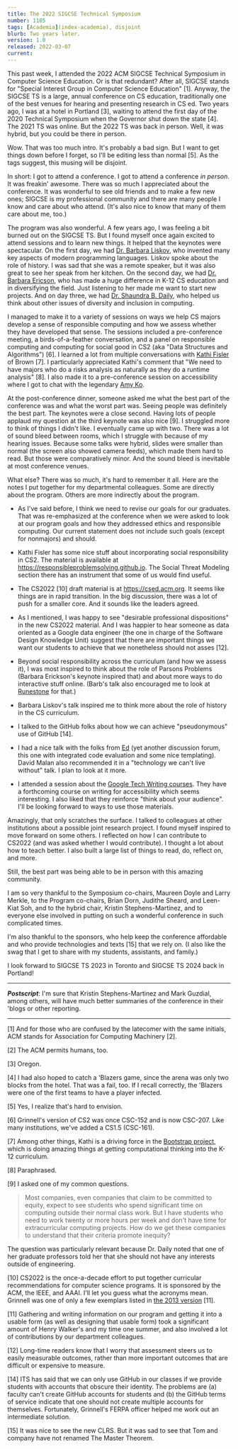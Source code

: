 ```yaml
---
title: The 2022 SIGCSE Technical Symposium
number: 1185
tags: [Academia](index-academia), disjoint
blurb: Two years later.
version: 1.0
released: 2022-03-07
current: 
---
```

This past week, I attended the 2022 ACM SIGCSE Technical Symposium
in Computer Science Education.  Or is that redundant?  After all,
SIGCSE stands for "Special Interest Group in Computer Science
Education" [1].  Anyway, the SIGCSE TS is a large, annual conference
on CS education, traditionally one of the best venues for hearing
and presenting research in CS ed.  Two years ago, I was at a hotel
in Portland [3], waiting to attend the first day of the 2020 Technical 
Symposium when the Governor shut down the state [4].  The 2021 TS
was online.  But the 2022 TS was back in person.  Well, it was hybrid,
but you could be there in person.

Wow.  That was too much intro.  It's probably a bad sign.  But I want
to get things down before I forget, so I'll be editing less than normal [5].
As the tags suggest, this musing will be disjoint.

In short: I got to attend a conference.  I got to attend a conference
_in person_.  It was freakin' awesome.  There was so much I appreciated
about the conference.  It was wonderful to see old friends and to
make a few new ones; SIGCSE is my professional community and there
are many people I know and care about who attend.  (It's also nice
to know that many of them care about me, too.)

The program was also wonderful.  A few years ago, I was feeling a
bit burned out on the SIGCSE TS.  But I found myself once again
excited to attend sessions and to learn new things.  It helped that
the keynotes were spectacular.  On the first day, we had [Dr. Barbara
Liskov](https://www.csail.mit.edu/person/barbara-liskov), who
invented many key aspects of modern programming languages.  Liskov
spoke about the role of history.  I was sad that she was a remote
speaker, but it was also great to see her speak from her kitchen.
On the second day, we had [Dr. Barbara
Ericson](https://www.si.umich.edu/people/barbara-ericson), who has
made a huge difference in K-12 CS education and in diversifying the
field.  Just listening to her made me want to start new projects.
And on day three, we had [Dr. Shaundra B.
Daily](https://www.shanibphd.com), who helped us think about
other issues of diversity and inclusion in computing.

I managed to make it to a variety of sessions on ways we help CS
majors develop a sense of responsible computing and how we assess
whether they have developed that sense.  The sessions included a
pre-conference meeting, a birds-of-a-feather conversation, and a
panel on responsible computing and computing for social good in CS2
(aka "Data Structures and Algorithms") [6].  I learned a lot from
multiple conversations with [Kathi Fisler](https://cs.brown.edu/~kfisler/)
of Brown [7].  I particularly appreciated Kathi's comment that "We
need to have majors who do a risks analysis as naturally as they
do a runtime analysis" [8].  I also made it to a pre-conference
session on accessibility where I got to chat with the legendary
[Amy Ko](https://faculty.washington.edu/ajko/).

At the post-conference dinner, someone asked me what the best part
of the conference was and what the worst part was.  Seeing people
was definitely the best part.  The keynotes were a close second.
Having lots of people applaud my question at the third keynote
was also nice [9].  I struggled more to think of things I didn't
like.  I eventually came up with two. There was a lot of sound bleed
between rooms, which I struggle with because of my hearing issues.
Because some talks were hybrid, slides were smaller than normal
(the screen also showed camera feeds), which made them hard to read.
But those were comparatively minor.  And the sound bleed is inevitable
at most conference venues.

What else?  There was so much, it's hard to remember it all.  Here
are the notes I put together for my departmental colleagues.  Some
are directly about the program.  Others are more indirectly about
the program.

* As I've said before, I think we need to revise our goals for our
graduates.  That was re-emphasized at the conference when we were
asked to look at our program goals and how they addressed ethics
and responsible computing.  Our current statement does not include
such goals (except for nonmajors) and should.

* Kathi Fisler has some nice stuff about incorporating social
responsibility in CS2.  The material is available at
<https://responsibleproblemsolving.github.io>.  The Social Threat
Modeling section there has an instrument that some of us would find
useful.  

* The CS2022 [10] draft material is at <https://csed.acm.org>.  It
seems like things are in rapid transition.  In the big discussion,
there was a lot of push for a smaller core.  And it sounds like the
leaders agreed.

* As I mentioned, I was happy to see "desirable professional
dispositions" in the new CS2022 material.  And I was happier to hear
someone as data oriented as a Google data engineer (the one in
charge of the Software Design Knowledge Unit) suggest that there
are important things we want our students to achieve that we
nonetheless should not asses [12].

* Beyond social responsibility across the curriculum (and how we
assess it), I was most inspired to think about the role of Parsons
Problems (Barbara Erickson's keynote inspired that) and about more
ways to do interactive stuff online.  (Barb's talk also encouraged
me to look at [Runestone](https://runestone.academy) for that.)

* Barbara Liskov's talk inspired me to think more about the role
of history in the CS curriculum.

* I talked to the GitHub folks about how we can achieve "pseudonymous"
use of GitHub [14].

* I had a nice talk with the folks from [Ed](https://edstem.org)
(yet another discussion forum, this one with integrated code
evaluation and some nice templating).  David Malan also recommended
it in a "technology we can't live without" talk.  I plan to look
at it more.

* I attended a session about the [Google Tech Writing
courses](https://developers.google.com/tech-writing).  They have a
forthcoming course on writing for accessibility which seems
interesting.  I also liked that they reinforce "think about your
audience".  I'll be looking forward to ways to use those materials.

Amazingly, that only scratches the surface.  I talked to colleagues
at other institutions about a possible joint research project.  I
found myself inspired to move forward on some others.  I reflected
on how I can contribute to CS2022 (and was asked whether I would
contribute).  I thought a lot about how to teach better.  I also
built a large list of things to read, do, reflect on, and more.

Still, the best part was being able to be in person with this
amazing community.

I am so very thankful to the Symposium co-chairs, Maureen Doyle and
Larry Merkle, to the Program co-chairs, Brian Dorn, Judithe Sheard,
and Leen-Kiat Soh, and to the hybrid chair, Kristin Stephens-Martinez,
and to everyone else involved in putting on such a wonderful conference
in such complicated times.

I'm also thankful to the sponsors, who help keep the conference
affordable and who provide technologies and texts [15] that we rely
on.  (I also like the swag that I get to share with my students,
assistants, and family.)

I look forward to SIGCSE TS 2023 in Toronto and SIGCSE TS 2024 back
in Portland!

---

**_Postscript_**: I'm sure that Kristin Stephens-Martinez and Mark
Guzdial, among others, will have much better summaries of the conference
in their 'blogs or other reporting.

---

[1] And for those who are confused by the latecomer with the same initials,
ACM stands for Association for Computing Machinery [2].

[2] The ACM permits humans, too.

[3] Oregon.

[4] I had also hoped to catch a 'Blazers game, since the arena was only
two blocks from the hotel.  That was a fail, too.  If I recall correctly,
the 'Blazers were one of the first teams to have a player infected.

[5] Yes, I realize that's hard to envision.

[6] Grinnell's version of CS2 was once CSC-152 and is now CSC-207.  Like
many institutions, we've added a CS1.5 (CSC-161).

[7] Among other things, Kathi is a driving force in the [Bootstrap
project](https://bootstrapworld.org), which is doing amazing things at
getting computational thinking into the K-12 curriculum.

[8] Paraphrased.

[9] I asked one of my common questions.

> Most companies, even companies that claim to be committed to
equity, expect to see students who spend significant time on computing
outside their normal class work.  But I have students who need to
work twenty or more hours per week and don't have time for
extracurricular computing projects.  How do we get these companies
to understand that their criteria promote inequity?

The question was particularly relevant because Dr. Daily noted that
one of her graduate professors told her that she should not have any
interests outside of engineering.

[10] CS2022 is the once-a-decade effort to put together curricular
recommendations for computer science programs.  It is sponsored by
the ACM, the IEEE, and AAAI.  I'll let you guess what the acronyms
mean.  Grinnell was one of only a few exemplars listed in [the
2013 version](https://www.acm.org/binaries/content/assets/education/cs2013_web_final.pdf) [11].

[11] Gathering and writing information on our program and getting
it into a usable form (as well as designing that usable form) took
a significant amount of Henry Walker's and my time one summer, and
also involved a lot of contributions by our department colleagues.

[12] Long-time readers know that I worry that assessment steers us
to easily measurable outcomes, rather than more important outcomes
that are difficult or expensive to measure.

[14] ITS has said that we can only use GitHub in our classes if we
provide students with accounts that obscure their identity.  The
problems are (a) faculty can't create GitHub accounts for students
and (b) the GitHub terms of service indicate that one should not
create multiple accounts for themselves.  Fortunately, Grinnell's
FERPA officer helped me work out an intermediate solution.

[15] It was nice to see the new CLRS.  But it was sad to see that Tom
and company have not renamed The Master Theorem.
